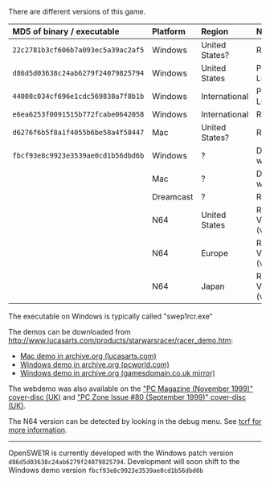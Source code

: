 There are different versions of this game.

| MD5 of binary / executable         | Platform  | Region         | Notes                                    |
| :--------------------------------- |:--------- | :------------  | :--------------------------------------- |
| `22c2781b3cf606b7a093ec5a39ac2af5` | Windows   | United States? | Retail CD Version                        |
| `d86d5d03638c24ab6279f24079825794` | Windows   | United States  | Patch from LucasArts FTP                 |
| `44008c034cf696e1cdc569838a7f8b1b` | Windows   | International  | Patch from LucasArts FTP                 |
| `e6ea6253f0091515b772fcabe0642058` | Windows   | International  | Retail CD Version                        |
| `d6276f6b5f8a1f4055b6be58a4f58447` | Mac       | United States? | Retail CD Version                        |
| `fbcf93e8c9923e3539ae0cd1b56dbd6b` | Windows   | ?              | Demo from website                        |
|                                    | Mac       | ?              | Demo from website                        |
|                                    | Dreamcast | ?              | Retail GD Version                        |
|                                    | N64       | United States  | Retail Cartridge Version (v07Apr99.1553) |
|                                    | N64       | Europe         | Retail Cartridge Version (v15Apr99.1642) |
|                                    | N64       | Japan          | Retail Cartridge Version (v18Jun99.1019) |

The executable on Windows is typically called "swep1rcr.exe"

The demos can be downloaded from http://www.lucasarts.com/products/starwarsracer/racer_demo.htm:
* [Mac demo in archive.org (lucasarts.com)](https://web.archive.org/web/20011205091707/http://www.lucasarts.com:80/products/starwarsracer/racerdemo.bin)
* [Windows demo in archive.org (pcworld.com)](https://web.archive.org/web/20130730071405/http://downloads.pcworld.com/pub/new/fun_and_games/action/racerdemo.exe)
* [Windows demo in archive.org (gamesdomain.co.uk mirror)](https://web.archive.org/web/20020326005329/ftp://sunsite.doc.ic.ac.uk/Mirrors/ftp.gamesdomain.co.uk/pub/demos/racerdemo.exe)

The webdemo was also available on the ["PC Magazine (November 1999)" cover-disc (UK)](https://archive.org/details/pc-magazine-uk-cdrom-1999-11-B) and ["PC Zone Issue #80 (September 1999)" cover-disc (UK)](https://archive.org/details/cdrom-cdzone80-199909).

The N64 version can be detected by looking in the debug menu. See [tcrf for more information](https://tcrf.net/Star_Wars_Episode_I:_Racer_(Nintendo_64)#Build_Info).

---

OpenSWE1R is currently developed with the Windows patch version `d86d5d03638c24ab6279f24079825794`.
Development will soon shift to the Windows demo version `fbcf93e8c9923e3539ae0cd1b56dbd6b`